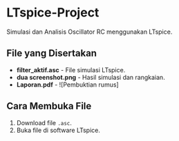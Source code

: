 # LTspice-Project
Simulasi dan Analisis Oscillator RC menggunakan LTspice.



## File yang Disertakan
- **filter_aktif.asc** - File simulasi LTspice.
- **dua screenshot.png** - Hasil simulasi dan rangkaian.
- **Laporan.pdf** - ![Pembuktian rumus] 

## Cara Membuka File
1. Download file `.asc`.
2. Buka file di software LTspice.
